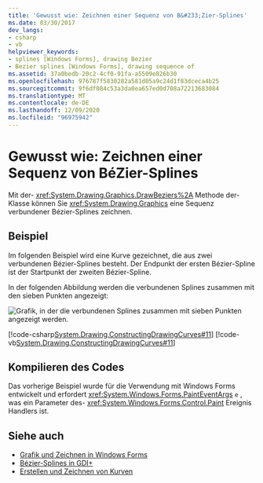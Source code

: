 ```yaml
---
title: 'Gewusst wie: Zeichnen einer Sequenz von B&#233;Zier-Splines'
ms.date: 03/30/2017
dev_langs:
- csharp
- vb
helpviewer_keywords:
- splines [Windows Forms], drawing Bezier
- Bezier splines [Windows Forms], drawing sequence of
ms.assetid: 37a0bedb-20c2-4cf0-91fa-a5509e826b30
ms.openlocfilehash: 976787f5830282a581d05a9c24d1f83dceca4b25
ms.sourcegitcommit: 9f6df084c53a3da0ea657ed0d708a72213683084
ms.translationtype: MT
ms.contentlocale: de-DE
ms.lasthandoff: 12/09/2020
ms.locfileid: "96975942"
---
```

# <a name="how-to-draw-a-sequence-of-b233zier-splines"></a>Gewusst wie: Zeichnen einer Sequenz von B&#233;Zier-Splines
Mit der- <xref:System.Drawing.Graphics.DrawBeziers%2A> Methode der-Klasse können Sie <xref:System.Drawing.Graphics> eine Sequenz verbundener Bézier-Splines zeichnen.  
  
## <a name="example"></a>Beispiel  
 Im folgenden Beispiel wird eine Kurve gezeichnet, die aus zwei verbundenen Bézier-Splines besteht. Der Endpunkt der ersten Bézier-Spline ist der Startpunkt der zweiten Bézier-Spline.  
  
 In der folgenden Abbildung werden die verbundenen Splines zusammen mit den sieben Punkten angezeigt:  
  
 ![Grafik, in der die verbundenen Splines zusammen mit sieben Punkten angezeigt werden.](./media/how-to-draw-a-sequence-of-bezier-splines/bezier-spline-seven-points.png)  
  
 [!code-csharp[System.Drawing.ConstructingDrawingCurves#11](~/samples/snippets/csharp/VS_Snippets_Winforms/System.Drawing.ConstructingDrawingCurves/CS/Class1.cs#11)]
 [!code-vb[System.Drawing.ConstructingDrawingCurves#11](~/samples/snippets/visualbasic/VS_Snippets_Winforms/System.Drawing.ConstructingDrawingCurves/VB/Class1.vb#11)]  
  
## <a name="compiling-the-code"></a>Kompilieren des Codes  
 Das vorherige Beispiel wurde für die Verwendung mit Windows Forms entwickelt und erfordert <xref:System.Windows.Forms.PaintEventArgs> `e` , was ein Parameter des- <xref:System.Windows.Forms.Control.Paint> Ereignis Handlers ist.  
  
## <a name="see-also"></a>Siehe auch

- [Grafik und Zeichnen in Windows Forms](graphics-and-drawing-in-windows-forms.md)
- [Bézier-Splines in GDI+](bezier-splines-in-gdi.md)
- [Erstellen und Zeichnen von Kurven](constructing-and-drawing-curves.md)
